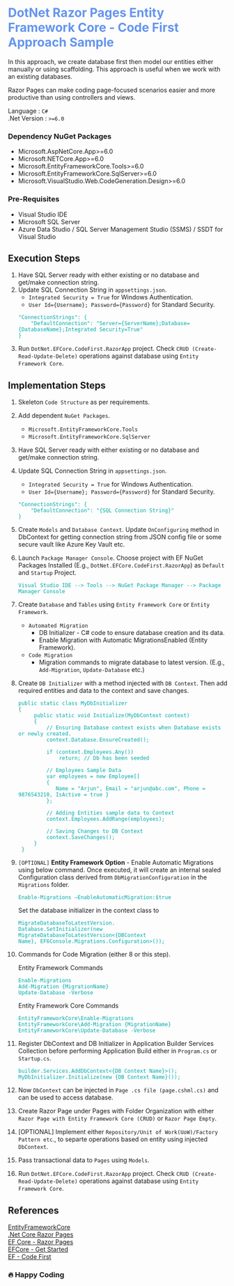 <div style="color:cornflowerblue">

# DotNet Razor Pages Entity Framework Core - Code First Approach Sample

</div>

In this approach, we create database first then model our entities either manually or using scaffolding. This approach is useful when we work with an existing databases.

Razor Pages can make coding page-focused scenarios easier and more productive than using controllers and views.

Language : `C#` <br/>
.Net Version : `>=6.0`

### **Dependency NuGet Packages**

- Microsoft.AspNetCore.App>=6.0
- Microsoft.NETCore.App>=6.0
- Microsoft.EntityFrameworkCore.Tools>=6.0
- Microsoft.EntityFrameworkCore.SqlServer>=6.0
- Microsoft.VisualStudio.Web.CodeGeneration.Design>=6.0

### **Pre-Requisites**

- Visual Studio IDE
- Microsoft SQL Server
- Azure Data Studio / SQL Server Management Studio (SSMS) / SSDT for Visual Studio

## **Execution Steps**

1. Have SQL Server ready with either existing or no database and get/make connection string.
2. Update SQL Connection String in `appsettings.json`.
   - `Integrated Security = True` for Windows Authentication.
   - `User Id={Username}; Password={Password}` for Standard Security.
   <pre><code style="color:#00aaaa">"ConnectionStrings": {
       "DefaultConnection": "Server={ServerName};Database={DatabaseName};Integrated Security=True"
   }</code></pre>
3. Run `DotNet.EFCore.CodeFirst.RazorApp` project. Check `CRUD (Create-Read-Update-Delete)` operations against database using `Entity Framework Core`.

## **Implementation Steps**

1. Skeleton `Code Structure` as per requirements.
2. Add dependent `NuGet Packages`.
   - `Microsoft.EntityFrameworkCore.Tools`
   - `Microsoft.EntityFrameworkCore.SqlServer`
3. Have SQL Server ready with either existing or no database and get/make connection string.
4. Update SQL Connection String in `appsettings.json`.
   - `Integrated Security = True` for Windows Authentication.
   - `User Id={Username}; Password={Password}` for Standard Security.
   <pre><code style="color:#00aaaa">"ConnectionStrings": {
       "DefaultConnection": "{SQL Connection String}"
   }</code></pre>
5. Create `Models` and `Database Context`. Update `OnConfiguring` method in DbContext for getting connection string from JSON config file or some secure vault like Azure Key Vault etc.

6. Launch `Package Manager Console`. Choose project with EF NuGet Packages Installed (E.g., `DotNet.EFCore.CodeFirst.RazorApp`) as `Default` and `Startup` Project.

   <pre><code style="color:#00aaaa">Visual Studio IDE --> Tools --> NuGet Package Manager --> Package Manager Console</code></pre>

7. Create `Database` and `Tables` using `Entity Framework Core` or `Entity Framework`.

   - `Automated Migration`
     - DB Initializer - C# code to ensure database creation and its data.
     - Enable Migration with Automatic MigrationsEnabled (Entity Framework).
   - `Code Migration`
     - Migration commands to migrate database to latest version. (E.g., `Add-Migration`, `Update-Database` etc.)

8. Create `DB Initializer` with a method injected with `DB Context`. Then add required entities and data to the context and save changes.
   <pre><code style="color:#00aaaa">public static class MyDbInitializer
   {
        public static void Initialize(MyDbContext context)
        {
            // Ensuring Database context exists when Database exists or newly created.
            context.Database.EnsureCreated();
   
            if (context.Employees.Any())
                return; // Db has been seeded
   
            // Employees Sample Data
            var employees = new Employee[]
            {
               Name = "Arjun", Email = "arjun@abc.com", Phone = 9876543210, IsActive = true }
            };
            
            // Adding Entities sample data to Context
            context.Employees.AddRange(employees);
   
            // Saving Changes to DB Context
            context.SaveChanges();
        }
    }</code></pre>

9. `[OPTIONAL]` **Entity Framework Option** - Enable Automatic Migrations using below command. Once executed, it will create an internal sealed Configuration class derived from `DbMigrationConfiguration` in the `Migrations` folder.
   <pre><code style="color:#00aaaa">Enable-Migrations –EnableAutomaticMigration:$true</code></pre>

   Set the database initializer in the context class to <pre><code style="color:#00aaaa">MigrateDatabaseToLatestVersion.
   Database.SetInitializer(new MigrateDatabaseToLatestVersion<{DBContext Name}, EF6Console.Migrations.Configuration>());</code></pre>

10. Commands for Code Migration (either 8 or this step).

    Entity Framework Commands
    <pre><code style="color:#00aaaa">Enable-Migrations
    Add-Migration {MigrationName}
    Update-Database -Verbose</code></pre>

    Entity Framework Core Commands
    <pre><code style="color:#00aaaa">EntityFrameworkCore\Enable-Migrations
    EntityFrameworkCore\Add-Migration {MigrationName}
    EntityFrameworkCore\Update-Database -Verbose</code></pre>

11. Register DbContext and DB Initializer in Application Builder Services Collection before performing Application Build either in `Program.cs` or `Startup.cs`.
    <pre><code style="color:#00aaaa">builder.Services.AddDbContext<{DB Context Name}>();
    MyDbInitializer.Initialize(new {DB Context Name}());</code></pre>
    </code></pre>
12. Now `DbContext` can be injected in `Page .cs file (page.cshml.cs)` and can be used to access database.
13. Create Razor Page under Pages with Folder Organization with either `Razor Page with Entity Framework Core (CRUD)` or `Razor Page Empty`.
14. [OPTIONAL] Implement either `Repository/Unit of Work(UoW)/Factory Pattern etc`., to separte operations based on entity using injected `DbContext`.
15. Pass transactional data to `Pages` using `Models`.
16. Run `DotNet.EFCore.CodeFirst.RazorApp` project. Check `CRUD (Create-Read-Update-Delete)` operations against database using `Entity Framework Core`.

## References

[EntityFrameworkCore](https://docs.microsoft.com/en-us/ef/core/)<br/>
[.Net Core Razor Pages](https://docs.microsoft.com/en-us/aspnet/core/razor-pages/?view=aspnetcore-6.0&tabs=visual-studio)<br/>
[EF Core - Razor Pages](https://docs.microsoft.com/en-us/aspnet/core/data/ef-rp/intro?view=aspnetcore-6.0&tabs=visual-studio)<br/>
[EFCore - Get Started](https://docs.microsoft.com/en-us/aspnet/core/data/ef-mvc/intro?view=aspnetcore-6.0)<br/>
[EF - Code First](https://www.c-sharpcorner.com/article/code-first-approach-in-asp-net-core-mvc-with-ef-core-migration/)

### :fire: Happy Coding
